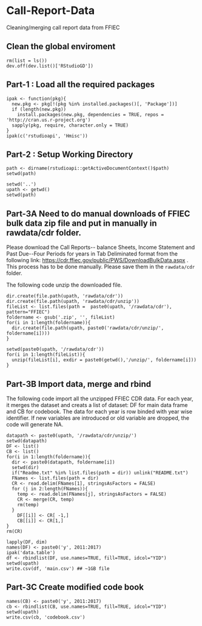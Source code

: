 # Call-Report-Data
Cleaning/merging call report data from FFIEC

## Clean the global enviroment
```
rm(list = ls())
dev.off(dev.list()['RStudioGD'])
```

## Part-1 : Load all the required packages
```
ipak <- function(pkg){
  new.pkg <- pkg[!(pkg %in% installed.packages()[, 'Package'])]
  if (length(new.pkg)) 
    install.packages(new.pkg, dependencies = TRUE, repos = 'http://cran.us.r-project.org')
  sapply(pkg, require, character.only = TRUE)
}
ipak(c('rstudioapi', 'Hmisc'))
```

## Part-2 : Setup Working Directory
```
path <- dirname(rstudioapi::getActiveDocumentContext()$path)
setwd(path)

setwd('..')
upath <- getwd()
setwd(path)
```

## Part-3A Need to do manual downloads of FFIEC bulk data zip file and put in manually in rawdata/cdr folder.
Please download the Call Reports-- balance Sheets, Income Statement and Past Due--Four Periods for years in Tab Deliminated format from the following link: https://cdr.ffiec.gov/public/PWS/DownloadBulkData.aspx . This process has to be done manually. Please save them in the `rawdata/cdr` folder.

The following code unzip the downloaded file. 
```
dir.create(file.path(upath, 'rawdata/cdr'))
dir.create(file.path(upath, 'rawdata/cdr/unzip'))
fileList <- list.files(path =  paste0(upath, '/rawdata/cdr'), pattern="FFIEC")
foldername <- gsub('.zip', '', fileList)
for(i in 1:length(foldername)){
  dir.create(file.path(upath, paste0('rawdata/cdr/unzip/', foldername[i])))
}

setwd(paste0(upath, '/rawdata/cdr'))
for(i in 1:length(fileList)){
  unzip(fileList[i], exdir = paste0(getwd(),'/unzip/', foldername[i]))
}
```

## Part-3B Import data, merge and rbind
The following code import all the unzipped FFIEC CDR data. For each year, it merges the dataset and creats a list of dataset: DF for main data frame and CB for codebook. The data for each year is row binded with year wise identifier. If new variables are introduced or old variable are dropped, the code will generate NA.
```
datapath <- paste0(upath, '/rawdata/cdr/unzip/')
setwd(datapath)
DF <- list()
CB <- list()
for(i in 1:length(foldername)){
  dir <- paste0(datapath, foldername[i])
  setwd(dir)
  if("Readme.txt" %in% list.files(path = dir)) unlink("README.txt")
  FNames <- list.files(path = dir)
  CR <- read.delim(FNames[1], stringsAsFactors = FALSE)
  for (j in 2:length(FNames)){
    temp <- read.delim(FNames[j], stringsAsFactors = FALSE)
    CR <- merge(CR, temp)
    rm(temp)
  }
    DF[[i]] <- CR[ -1,]
    CB[[i]] <- CR[1,]
}
rm(CR)

lapply(DF, dim)
names(DF) <- paste0('y', 2011:2017)
ipak('data.table')
df <- rbindlist(DF, use.names=TRUE, fill=TRUE, idcol="YID")
setwd(upath)
write.csv(df, 'main.csv') ## ~1GB file
```

## Part-3C Create modified code book
```
names(CB) <- paste0('y', 2011:2017)
cb <- rbindlist(CB, use.names=TRUE, fill=TRUE, idcol="YID")
setwd(upath)
write.csv(cb, 'codebook.csv')
```

